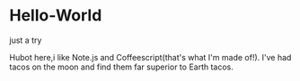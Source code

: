 # Hello-World
just a try

Hubot here,i like Note.js and Coffeescript(that's what I'm made of!).
I've had tacos on the moon and find them far superior to Earth tacos.
